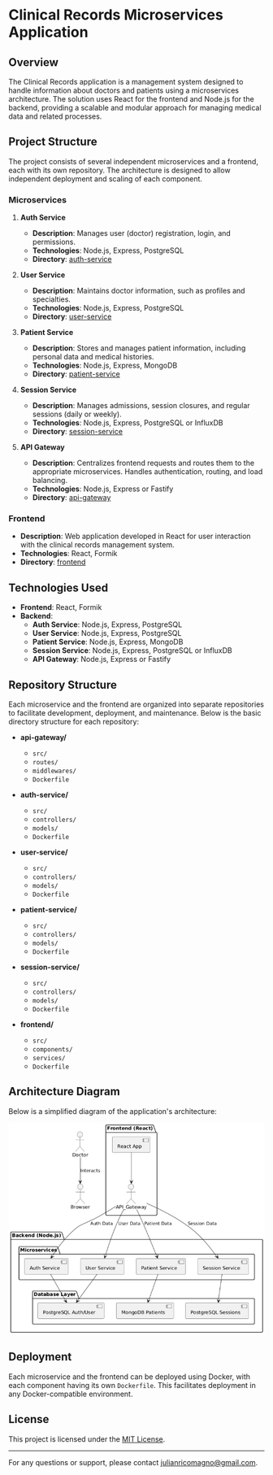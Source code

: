 # Clinical Records Microservices Application

## Overview

The Clinical Records application is a management system designed to handle information about doctors and patients using a microservices architecture. The solution uses React for the frontend and Node.js for the backend, providing a scalable and modular approach for managing medical data and related processes.

## Project Structure

The project consists of several independent microservices and a frontend, each with its own repository. The architecture is designed to allow independent deployment and scaling of each component.

### Microservices

1. **Auth Service**
    - **Description**: Manages user (doctor) registration, login, and permissions.
    - **Technologies**: Node.js, Express, PostgreSQL
    - **Directory**: [auth-service](./auth-service)

2. **User Service**
    - **Description**: Maintains doctor information, such as profiles and specialties.
    - **Technologies**: Node.js, Express, PostgreSQL
    - **Directory**: [user-service](./user-service)

3. **Patient Service**
    - **Description**: Stores and manages patient information, including personal data and medical histories.
    - **Technologies**: Node.js, Express, MongoDB
    - **Directory**: [patient-service](./patient-service)

4. **Session Service**
    - **Description**: Manages admissions, session closures, and regular sessions (daily or weekly).
    - **Technologies**: Node.js, Express, PostgreSQL or InfluxDB
    - **Directory**: [session-service](./session-service)

5. **API Gateway**
    - **Description**: Centralizes frontend requests and routes them to the appropriate microservices. Handles authentication, routing, and load balancing.
    - **Technologies**: Node.js, Express or Fastify
    - **Directory**: [api-gateway](./api-gateway)

### Frontend

- **Description**: Web application developed in React for user interaction with the clinical records management system.
- **Technologies**: React, Formik
- **Directory**: [frontend](./frontend)

## Technologies Used

- **Frontend**: React, Formik
- **Backend**:
    - **Auth Service**: Node.js, Express, PostgreSQL
    - **User Service**: Node.js, Express, PostgreSQL
    - **Patient Service**: Node.js, Express, MongoDB
    - **Session Service**: Node.js, Express, PostgreSQL or InfluxDB
    - **API Gateway**: Node.js, Express or Fastify

## Repository Structure

Each microservice and the frontend are organized into separate repositories to facilitate development, deployment, and maintenance. Below is the basic directory structure for each repository:

- **api-gateway/**
    - `src/`
    - `routes/`
    - `middlewares/`
    - `Dockerfile`

- **auth-service/**
    - `src/`
    - `controllers/`
    - `models/`
    - `Dockerfile`

- **user-service/**
    - `src/`
    - `controllers/`
    - `models/`
    - `Dockerfile`

- **patient-service/**
    - `src/`
    - `controllers/`
    - `models/`
    - `Dockerfile`

- **session-service/**
    - `src/`
    - `controllers/`
    - `models/`
    - `Dockerfile`

- **frontend/**
    - `src/`
    - `components/`
    - `services/`
    - `Dockerfile`

## Architecture Diagram

Below is a simplified diagram of the application's architecture:

![Architecture Diagram](./docs/architecture-diagram.png)

## Deployment

Each microservice and the frontend can be deployed using Docker, with each component having its own `Dockerfile`. This facilitates deployment in any Docker-compatible environment.

## License

This project is licensed under the [MIT License](./LICENSE).

---

For any questions or support, please contact [julianricomagno@gmail.com](mailto:your-email@example.com).


